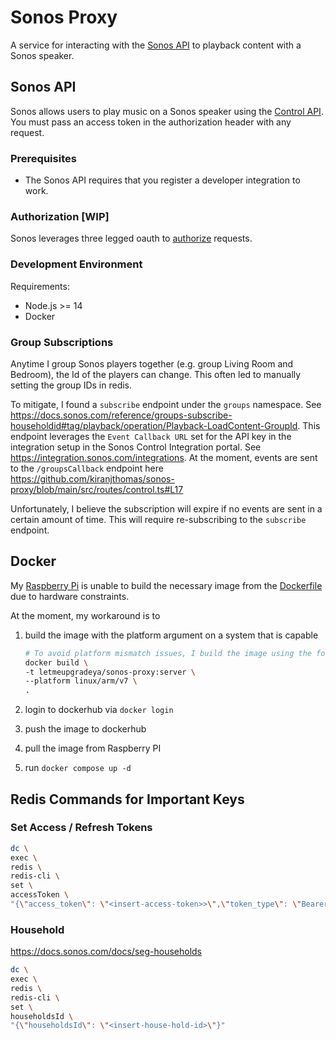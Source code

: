 # Sonos Proxy

A service for interacting with the [Sonos API] to playback content with a Sonos speaker.

## Sonos API

Sonos allows users to play music on a Sonos speaker using the [Control API]. You must pass an access token in the authorization header with any request.

### Prerequisites

- The Sonos API requires that you register a developer integration to work.

### Authorization [WIP]

Sonos leverages three legged oauth to [authorize] requests.

### Development Environment

Requirements:

- Node.js >= 14
- Docker

[sonos api]: https://developer.sonos.com/reference/
[authorize]: https://developer.sonos.com/build/direct-control/authorize/
[control api]: https://developer.sonos.com/reference/control-api/

### Group Subscriptions

Anytime I group Sonos players together (e.g. group Living Room and Bedroom), the Id of the players can change. This often led to manually setting the group IDs in redis.

To mitigate, I found a `subscribe` endpoint under the `groups` namespace. See https://docs.sonos.com/reference/groups-subscribe-householdid#tag/playback/operation/Playback-LoadContent-GroupId. This endpoint leverages the `Event Callback URL` set for the API key in the integration setup in the Sonos Control Integration portal. See https://integration.sonos.com/integrations. At the moment, events are sent to the `/groupsCallback` endpoint here https://github.com/kiranjthomas/sonos-proxy/blob/main/src/routes/control.ts#L17

Unfortunately, I believe the subscription will expire if no events are sent in a certain amount of time. This will require re-subscribing to the `subscribe` endpoint.

## Docker

My [Raspberry Pi](https://www.raspberrypi.com/products/raspberry-pi-3-model-b/) is unable to build the necessary image from the [Dockerfile](./Dockerfile) due to hardware constraints.

At the moment, my workaround is to

1. build the image with the platform argument on a system that is capable

    ```sh
    # To avoid platform mismatch issues, I build the image using the following command
    docker build \
    -t letmeupgradeya/sonos-proxy:server \
    --platform linux/arm/v7 \
    .
    ```

1. login to dockerhub via `docker login`
1. push the image to dockerhub
1. pull the image from Raspberry PI
1. run `docker compose up -d`

## Redis Commands for Important Keys

### Set Access / Refresh Tokens

```sh
dc \
exec \
redis \
redis-cli \
set \
accessToken \
"{\"access_token\": \"<insert-access-token>>\",\"token_type\": \"Bearer\",\"expires_in\": 86399,\"refresh_token\": \"<insert-refresh-token>>\",\"scope\": \"playback-control-all\",\"expires_at\":\"2024-04-20T21:46:56.154Z\"}"
```

### Household

<https://docs.sonos.com/docs/seg-households>

```sh
dc \
exec \
redis \
redis-cli \
set \
householdsId \
"{\"householdsId\": \"<insert-house-hold-id>\"}"
```
